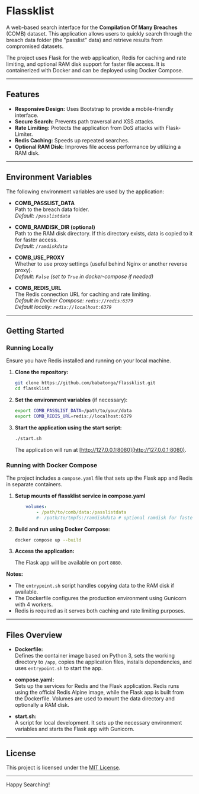 # Flassklist

A web-based search interface for the **Compilation Of Many Breaches** (COMB) dataset. This application allows users to quickly search through the breach data folder (the "passlist" data) and retrieve results from compromised datasets.

The project uses Flask for the web application, Redis for caching and rate limiting, and optional RAM disk support for faster file access. It is containerized with Docker and can be deployed using Docker Compose.

---

## Features

- **Responsive Design:** Uses Bootstrap to provide a mobile-friendly interface.
- **Secure Search:** Prevents path traversal and XSS attacks.
- **Rate Limiting:** Protects the application from DoS attacks with Flask-Limiter.
- **Redis Caching:** Speeds up repeated searches.
- **Optional RAM Disk:** Improves file access performance by utilizing a RAM disk.

---

## Environment Variables

The following environment variables are used by the application:

- **COMB_PASSLIST_DATA**  
  Path to the breach data folder.  
  _Default: `/passlistdata`_

- **COMB_RAMDISK_DIR (optional)**  
  Path to the RAM disk directory. If this directory exists, data is copied to it for faster access.  
  _Default: `/ramdiskdata`_

- **COMB_USE_PROXY**  
  Whether to use proxy settings (useful behind Nginx or another reverse proxy).  
  _Default: `False` (set to `True` in docker-compose if needed)_

- **COMB_REDIS_URL**  
  The Redis connection URL for caching and rate limiting.  
  _Default in Docker Compose: `redis://redis:6379`  
  Default locally: `redis://localhost:6379`_


---

## Getting Started

### Running Locally

Ensure you have Redis installed and running on your local machine.

1. **Clone the repository:**

   ```bash
   git clone https://github.com/babatonga/flassklist.git
   cd flassklist
   ```

2. **Set the environment variables** (if necessary):

   ```bash
   export COMB_PASSLIST_DATA=/path/to/your/data
   export COMB_REDIS_URL=redis://localhost:6379
   ```

3. **Start the application using the start script:**

   ```bash
   ./start.sh
   ```

   The application will run at [http://127.0.0.1:8080](http://127.0.0.1:8080).

### Running with Docker Compose

The project includes a `compose.yaml` file that sets up the Flask app and Redis in separate containers.

1. **Setup mounts of flassklist service in compose.yaml**
    ```yaml
        volumes:
            - /path/to/comb/data:/passlistdata
            #- /path/to/tmpfs:/ramdiskdata # optional ramdisk for faster access (needs ~107GB RAM tmpfs!)
    ```

2. **Build and run using Docker Compose:**

   ```bash
   docker compose up --build
   ```

3. **Access the application:**

   The Flask app will be available on port `8080`.

**Notes:**
- The `entrypoint.sh` script handles copying data to the RAM disk if available.
- The Dockerfile configures the production environment using Gunicorn with 4 workers.
- Redis is required as it serves both caching and rate limiting purposes.

---

## Files Overview

- **Dockerfile:**  
  Defines the container image based on Python 3, sets the working directory to `/app`, copies the application files, installs dependencies, and uses `entrypoint.sh` to start the app.

- **compose.yaml:**  
  Sets up the services for Redis and the Flask application. Redis runs using the official Redis Alpine image, while the Flask app is built from the Dockerfile. Volumes are used to mount the data directory and optionally a RAM disk.

- **start.sh:**  
  A script for local development. It sets up the necessary environment variables and starts the Flask app with Gunicorn.

---

## License

This project is licensed under the [MIT License](LICENSE).

---


Happy Searching!
